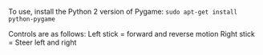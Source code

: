 To use, install the Python 2 version of Pygame:
`sudo apt-get install python-pygame`

Controls are as follows:
Left stick = forward and reverse motion
Right stick = Steer left and right
